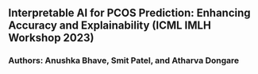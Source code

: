 ## Interpretable AI for PCOS Prediction: Enhancing Accuracy and Explainability (ICML IMLH Workshop 2023)
### Authors: Anushka Bhave, Smit Patel, and Atharva Dongare
